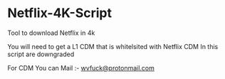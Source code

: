 # Netflix-4K-Script
 Tool to download Netflix in 4k

You will need to get a L1 CDM that is whitelsited with Netflix CDM In this script are downgraded

For CDM You can Mail :-  wvfuck@protonmail.com
